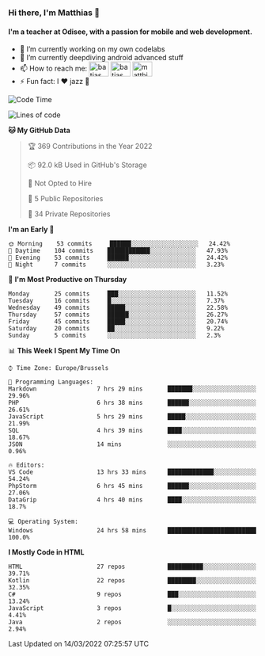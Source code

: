 ### Hi there, I'm Matthias 👋

#### I'm a teacher at Odisee, with a passion for mobile and web development.

- 🔭 I’m currently working on my own codelabs
- 🌱 I’m currently deepdiving android advanced stuff
- 📫 How to reach me: <a href="https://dev.to/batjas" target="_blank"><img align="center" src="https://raw.githubusercontent.com/rahuldkjain/github-profile-readme-generator/master/src/images/icons/Social/devto.svg" alt="batjas" height="30" width="40" /></a>
<a href="https://twitter.com/batjas" target="_blank"><img align="center" src="https://raw.githubusercontent.com/rahuldkjain/github-profile-readme-generator/master/src/images/icons/Social/twitter.svg" alt="batjas" height="30" width="40" /></a>
<a href="https://linkedin.com/in/matthiasdruwé" target="_blank"><img align="center" src="https://raw.githubusercontent.com/rahuldkjain/github-profile-readme-generator/master/src/images/icons/Social/linked-in-alt.svg" alt="matthiasdruwé" height="30" width="40" /></a>
- ⚡ Fun fact: I ❤ jazz 🎷


<!--START_SECTION:waka-->
![Code Time](http://img.shields.io/badge/Code%20Time-217%20hrs%2020%20mins-blue)

![Lines of code](https://img.shields.io/badge/From%20Hello%20World%20I%27ve%20Written-222%20Thousand%20lines%20of%20code-blue)

**🐱 My GitHub Data** 

> 🏆 369 Contributions in the Year 2022
 > 
> 📦 92.0 kB Used in GitHub's Storage 
 > 
> 🚫 Not Opted to Hire
 > 
> 📜 5 Public Repositories 
 > 
> 🔑 34 Private Repositories  
 > 
**I'm an Early 🐤** 

```text
🌞 Morning    53 commits     ██████░░░░░░░░░░░░░░░░░░░   24.42% 
🌆 Daytime    104 commits    ████████████░░░░░░░░░░░░░   47.93% 
🌃 Evening    53 commits     ██████░░░░░░░░░░░░░░░░░░░   24.42% 
🌙 Night      7 commits      ░░░░░░░░░░░░░░░░░░░░░░░░░   3.23%

```
📅 **I'm Most Productive on Thursday** 

```text
Monday       25 commits     ███░░░░░░░░░░░░░░░░░░░░░░   11.52% 
Tuesday      16 commits     █░░░░░░░░░░░░░░░░░░░░░░░░   7.37% 
Wednesday    49 commits     █████░░░░░░░░░░░░░░░░░░░░   22.58% 
Thursday     57 commits     ██████░░░░░░░░░░░░░░░░░░░   26.27% 
Friday       45 commits     █████░░░░░░░░░░░░░░░░░░░░   20.74% 
Saturday     20 commits     ██░░░░░░░░░░░░░░░░░░░░░░░   9.22% 
Sunday       5 commits      ░░░░░░░░░░░░░░░░░░░░░░░░░   2.3%

```


📊 **This Week I Spent My Time On** 

```text
⌚︎ Time Zone: Europe/Brussels

💬 Programming Languages: 
Markdown                 7 hrs 29 mins       ███████░░░░░░░░░░░░░░░░░░   29.96% 
PHP                      6 hrs 38 mins       ██████░░░░░░░░░░░░░░░░░░░   26.61% 
JavaScript               5 hrs 29 mins       █████░░░░░░░░░░░░░░░░░░░░   21.99% 
SQL                      4 hrs 39 mins       ████░░░░░░░░░░░░░░░░░░░░░   18.67% 
JSON                     14 mins             ░░░░░░░░░░░░░░░░░░░░░░░░░   0.96%

🔥 Editors: 
VS Code                  13 hrs 33 mins      █████████████░░░░░░░░░░░░   54.24% 
PhpStorm                 6 hrs 45 mins       ██████░░░░░░░░░░░░░░░░░░░   27.06% 
DataGrip                 4 hrs 40 mins       ████░░░░░░░░░░░░░░░░░░░░░   18.7%

💻 Operating System: 
Windows                  24 hrs 58 mins      █████████████████████████   100.0%

```

**I Mostly Code in HTML** 

```text
HTML                     27 repos            ██████████░░░░░░░░░░░░░░░   39.71% 
Kotlin                   22 repos            ████████░░░░░░░░░░░░░░░░░   32.35% 
C#                       9 repos             ███░░░░░░░░░░░░░░░░░░░░░░   13.24% 
JavaScript               3 repos             █░░░░░░░░░░░░░░░░░░░░░░░░   4.41% 
Java                     2 repos             ░░░░░░░░░░░░░░░░░░░░░░░░░   2.94%

```



 Last Updated on 14/03/2022 07:25:57 UTC
<!--END_SECTION:waka-->
